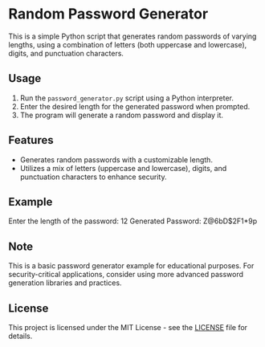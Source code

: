 # Random Password Generator

This is a simple Python script that generates random passwords of varying lengths, using a combination of letters (both uppercase and lowercase), digits, and punctuation characters.

## Usage

1. Run the `password_generator.py` script using a Python interpreter.
2. Enter the desired length for the generated password when prompted.
3. The program will generate a random password and display it.

## Features

- Generates random passwords with a customizable length.
- Utilizes a mix of letters (uppercase and lowercase), digits, and punctuation characters to enhance security.

## Example

Enter the length of the password: 12
Generated Password: Z@6bD$2F1*9p


## Note

This is a basic password generator example for educational purposes. For security-critical applications, consider using more advanced password generation libraries and practices.

## License

This project is licensed under the MIT License - see the [LICENSE](LICENSE) file for details.
